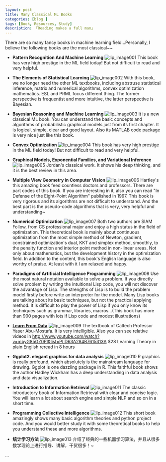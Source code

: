 ```yaml
---
layout: post  
title: Many Classical ML Books
categories: [blog ]  
tags: [Book, Resources, Study]  
description: 「Reading makes a full man」   
---
```


There are so many fancy books in machine learning field...Personally, I believe the following books are the most classical~~


* <b> Pattern Recognition And Machine Learning</b>
![lip_image001](/img/2015MLBookList/PRML.jpg)
This book has very high prestige in the ML field today! But not difficult to read and very helpful.

* <b> The Elements of Statistical Learning</b>
![lip_image002](/img/015MLBookList/ESL.jpg)
With this book, we no longer need the other ML textbooks, including abstruse statistical inference, matrix and numerical algorithms, convex optimization mathematics.
ESL and PRML focus different thing. The former perspective is frequentist and more intuitive, the latter perspective is Bayesian. 

* <b> Bayesian Reasoning and Machine Learning</b>
![lip_image003](/img/2015MLBookList/BayesianReasoningML.jpg)
It is a new classical ML book. You can understand the basic concepts and algorithms of probabilistic graphical models just from its first chapter. It is logical, simple, clear and good layout. Also its MATLAB code package is very nice just like this book.

* <b> Convex Optimization</b>
![lip_image004](/img/2015MLBookList/ConvexOptimization.jpg)
This book has very high prestige in the ML field today! But not difficult to read and very helpful.


* <b> Graphical Models, Exponential Families, and Variational Inference</b>
![lip_image005](/img/2015MLBookList/GraphicalModels.jpg)
Jordan's classical work. It shows his deep thinking, and it is the best review in this area. 

* <b> Multiple View Geometry in Computer Vision</b>
![lip_image006](/img/2015MLBookList/MultipleViewGeometryCV.jpg)
Hartley's this amazing book feed countless doctors and professors. There are part codes of this book. If you are interesting in it, also you can read "In Defense of the Eight-Point Algorithm" published in 1997. This book is very rigorous and its algorithms are not difficult to understand. And the best part is the pseudo-code algorithms that is very, very helpful and understanding~

* <b> Numerical Optimization</b>
![lip_image007](/img/2015MLBookList/NumericalOptimization.jpg)
Both two authors are SIAM Follow, from CS professional major and enjoy a high status in the field of optimization. This theoretical book is mainly about continuous optimization from the most simple method of Newton, gradient, constrained optimization's dual, KKT and simplex method, smoothly, to the penalty function and interior point method in non-linear areas. Not only about mathematics, but the development history in the optimization field. In addition to the content, this book's English language is also worthy of praise. At least with it I am relaxed and happy.

* <b> Paradigms of Artificial Intelligence Programming</b>
![lip_image008](/img/2015MLBookList/ParadigmsAIProgramming.jpg)
Use the most natural notation available to solve a problem.
If you directly solve problem by writing the intuitional Lisp code, you will not discover the advantage of Lisp. The strengths of Lisp is to build the problem model firstly before write an interpreter for the model. Many Lisp books are talking about its basic techniques, but not the practical applying method. It is difficult to play the power of Lisp if you only know its techniques such as grammar, libraries, macros...(This book has more than 900 pages with lots if Lisp code and modest illustrations)

* <b> [Learn From Data](http://work.caltech.edu/telecourse.html)</b>
![lip_image009](/img/2015MLBookList/LearnFromData.jpg)
The textbook of Caltech Professor Yaser Abu-Mostafa. It is very intelligible. Also you can see relative videos in http://www.youtube.com/watch?v=mbyG85GZ0PI&list=PLD63A284B7615313A $28 Learning Theory in plain English reread in 8 hours

* <b> Ggplot2. elegant graphics for data analysis</b>
![lip_image010](/img/2015MLBookList/ggplot2.jpg)
R graphics is really profound, which absolutely is the mainstream language for drawing. Ggplot is one dazzling package in R. This faithful book shows the author Hadley Wickham has a deep understanding in data analysis and data visualization.


* <b> Introduction to Information Retrieval</b>
![lip_image011](/img/2015MLBookList/IntroductionIR.jpg)
The classic introductory book of Information Retrieval with clear and concise logic. You will learn a lot about search engine and simple NLP and so on in a short time.

* <b> Programming Collective Intelligence</b>
![lip_image012](/img/2015MLBookList/CollectiveIntelligence.jpg)
This short book amazingly shows many basic algorithm theories and python project code. And you would better study it with some theoretical books to help you understand these and more algorithms.

* <b> 统计学习方法</b>
![lip_image013](/img/2015MLBookList/SLMethods.jpg)
介绍了经典的一些机器学习算法，并且从很多数学理论上进行推导、讲解，干货很多！~


...